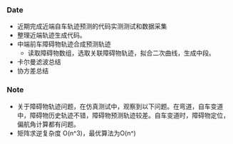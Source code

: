 ### Date
- 近期完成近端自车轨迹预测的代码实测测试和数据采集
- 整理近端轨迹生成代码。
- 中端前车障碍物轨迹合成预测轨迹
	- 读取障碍物数组，选取关联障碍物轨迹，拟合二次曲线，生成中段。
- 卡尔曼滤波总结
- 协方差总结

### Note
- 关于障碍物轨迹问题，在仿真测试中，观察到以下问题。在弯道，自车变道中，障碍物历史轨迹不错，障碍物预测轨迹较差。自车变道时，障碍物定位，偏航角计算都有问题。
- 矩阵求逆复杂度 O(n^3)，最优算法为O(n^)

